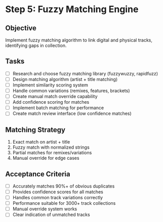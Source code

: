 # Step 5: Fuzzy Matching Engine

## Objective
Implement fuzzy matching algorithm to link digital and physical tracks, identifying gaps in collection.

## Tasks
- [ ] Research and choose fuzzy matching library (fuzzywuzzy, rapidfuzz)
- [ ] Design matching algorithm (artist + title matching)
- [ ] Implement similarity scoring system
- [ ] Handle common variations (remixes, features, brackets)
- [ ] Create manual match override capability
- [ ] Add confidence scoring for matches
- [ ] Implement batch matching for performance
- [ ] Create match review interface (low confidence matches)

## Matching Strategy
1. Exact match on artist + title
2. Fuzzy match with normalized strings
3. Partial matches for remixes/variations
4. Manual override for edge cases

## Acceptance Criteria
- [ ] Accurately matches 90%+ of obvious duplicates
- [ ] Provides confidence scores for all matches
- [ ] Handles common track variations correctly
- [ ] Performance suitable for 3000+ track collections
- [ ] Manual override system works
- [ ] Clear indication of unmatched tracks

